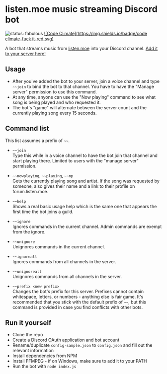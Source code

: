 # listen.moe music streaming Discord bot

![status: fabulous](https://img.shields.io/badge/status-fabulous-ff69b4.svg) [![Code Climate](https://img.shields.io/badge/code climate-fuck it-red.svg)](https://codeclimate.com/github/Geo1088/listen.moe-streaming-bot)

A bot that streams music from [listen.moe](http://listen.moe) into your Discord channel. [Add it to your server here!](https://discordapp.com/oauth2/authorize?&client_id=222167140004790273&scope=bot)

## Usage

- After you've added the bot to your server, join a voice channel and type `~~join` to bind the bot to that channel. You have to have the "Manage server" permission to use this command.
- At any time, anyone can use the "Now playing" command to see what song is being played and who requested it.
- The bot's "game" will alternate between the server count and the currently playing song every 15 seconds.

## Command list

This list assumes a prefix of `~~`.

- `~~join`  
  Type this while in a voice channel to have the bot join that channel and start playing there. Limited to users with the "manage server" permission.

- `~~nowplaying`, `~~playing`, `~~np`  
  Gets the currently playing song and artist. If the song was requested by someone, also gives their name and a link to their profile on forum.listen.moe.

- `~~help`  
  Shows a real basic usage help which is the same one that appears the first time the bot joins a guild.

- `~~ignore`  
  Ignores commands in the current channel. Admin commands are exempt from the ignore.

- `~~unignore`  
  Unignores commands in the current channel.

- `~~ignoreall`  
  Ignores commands from all channels in the server.

- `~~unignoreall`  
  Unignores commands from all channels in the server.

- `~~prefix <new prefix>`  
  Changes the bot's prefix for this server. Prefixes cannot contain whitespace, letters, or numbers - anything else is fair game. It's recommended that you stick with the default prefix of `~~`, but this command is provided in case you find conflicts with other bots.

## Run it yourself

- Clone the repo
- Create a Discord OAuth application and bot account
- Rename/duplicate `config-sample.json` to `config.json` and fill out the relevant information
- Install dependencies from NPM
- Install FFMPEG - if on Windows, make sure to add it to your PATH
- Run the bot with `node index.js`
